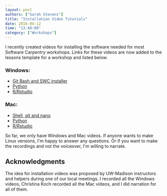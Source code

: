 ```yaml
---
layout: post
authors: ["Sarah Stevens"]
title: "Installation Video Tutorials"
date: 2016-04-12
time: "13:40:00"
category: ["Workshops"]
---
```

I recently created videos for installing the software needed for most Software Carpentry workshops.
Links for these videos are now added to the lessons template for a workshop and listed below.

### Windows:
- [Git Bash and SWC installer](https://www.youtube.com/watch?v=339AEqk9c-8)  
- [Python](https://www.youtube.com/watch?v=xxQ0mzZ8UvA)  
- [R/Rstudio](https://www.youtube.com/watch?v=q0PjTAylwoU)  

### Mac:
- [Shell, git and nano](https://www.youtube.com/watch?v=9LQhwETCdwY)  
- [Python](https://www.youtube.com/watch?v=TcSAln46u9U)  
- [R/Rstudio](https://www.youtube.com/watch?v=5-ly3kyxwEg)  

So far, we only have Windows and Mac videos.
If anyone wants to make Linux versions, I'm happy to answer any questions.
Or if you want to make the recordings and not the voiceover, I'm willing to narrate.

## Acknowledgments
The idea for installation videos was proposed by UW-Madison instructors and helpers during one of our local meetings. I recorded all the Windows videos, Christina Koch recorded all the Mac videos, and I did narration for all of them.
